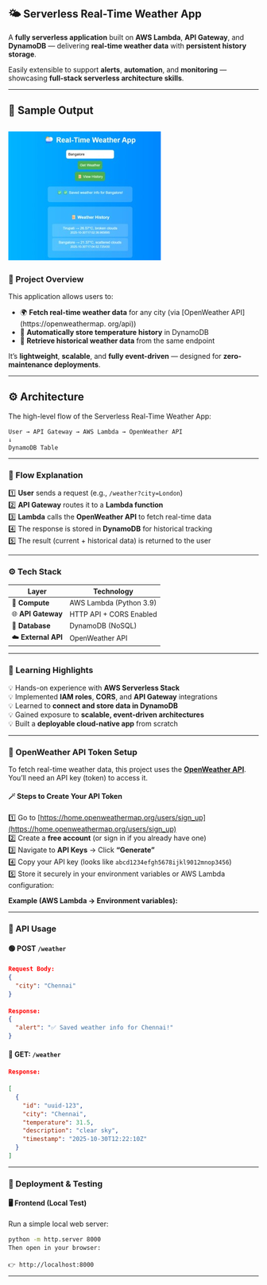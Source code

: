 ## 🌤️ Serverless Real-Time Weather App

A **fully serverless application** built on **AWS Lambda**, **API Gateway**, and **DynamoDB** — delivering **real-time weather data** with **persistent history storage**.  

Easily extensible to support **alerts**, **automation**, and **monitoring** — showcasing **full-stack serverless architecture skills**.

---
## 🧪 Sample Output

![Project Output](./output1.jpg)
---
### 🧱 Project Overview

This application allows users to:

- 🌍 **Fetch real-time weather data** for any city (via [OpenWeather API](https://openweathermap. org/api))
- 💾 **Automatically store temperature history** in DynamoDB
- 📜 **Retrieve historical weather data** from the same endpoint

It’s **lightweight**, **scalable**, and **fully event-driven** — designed for **zero-maintenance deployments**.

---

## ⚙️ Architecture

The high-level flow of the Serverless Real-Time Weather App:

```text
User → API Gateway → AWS Lambda → OpenWeather API
↓
DynamoDB Table
```
---


### 🧭 Flow Explanation

1️⃣ **User** sends a request (e.g., `/weather?city=London`)  
2️⃣ **API Gateway** routes it to a **Lambda function**  
3️⃣ **Lambda** calls the **OpenWeather API** to fetch real-time data  
4️⃣ The response is stored in **DynamoDB** for historical tracking  
5️⃣ The result (current + historical data) is returned to the user

---

### ⚙️ Tech Stack

| Layer | Technology |
|-------|-------------|
| 🧠 **Compute** | AWS Lambda (Python 3.9) |
| 🌐 **API Gateway** | HTTP API + CORS Enabled |
| 💾 **Database** | DynamoDB (NoSQL) |
| ☁️ **External API** | OpenWeather API |

---
### 🧠 Learning Highlights

💡 Hands-on experience with **AWS Serverless Stack**  
💡 Implemented **IAM roles**, **CORS**, and **API Gateway** integrations  
💡 Learned to **connect and store data in DynamoDB**  
💡 Gained exposure to **scalable, event-driven architectures**  
💡 Built a **deployable cloud-native app** from scratch  

---
### 🔑 OpenWeather API Token Setup

To fetch real-time weather data, this project uses the **[OpenWeather API](https://openweathermap.org/api)**.  
You’ll need an API key (token) to access it.

#### 🪄 Steps to Create Your API Token

1️⃣ Go to [https://home.openweathermap.org/users/sign_up](https://home.openweathermap.org/users/sign_up)  
2️⃣ Create a **free account** (or sign in if you already have one)  
3️⃣ Navigate to **API Keys** → Click **“Generate”**  
4️⃣ Copy your API key (looks like `abcd1234efgh5678ijkl9012mnop3456`)  
5️⃣ Store it securely in your environment variables or AWS Lambda configuration:

   **Example (AWS Lambda → Environment variables):**

---
### 🧪 API Usage

#### 🟢 **POST** `/weather`

```json
Request Body:
{
  "city": "Chennai"
}

Response:
{
  "alert": "✅ Saved weather info for Chennai!"
}
```

#### 🔵 **GET**: `/weather`
```json
Response:

[
  {
    "id": "uuid-123",
    "city": "Chennai",
    "temperature": 31.5,
    "description": "clear sky",
    "timestamp": "2025-10-30T12:22:10Z"
  }
]
```
---
### 🧰 Deployment & Testing

#### 🖥️ Frontend (Local Test)

Run a simple local web server:

```bash
python -m http.server 8000
Then open in your browser:

👉 http://localhost:8000
```
---